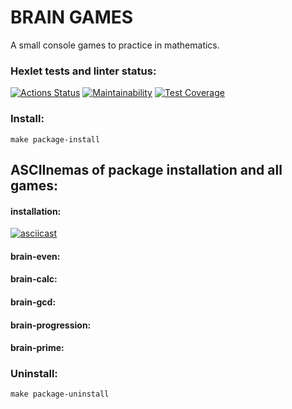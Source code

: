 # BRAIN GAMES
A small console games to practice in mathematics.

### Hexlet tests and linter status:
[![Actions Status](https://github.com/AIGelios/python-project-49/workflows/hexlet-check/badge.svg)](https://github.com/AIGelios/python-project-49/actions)
[![Maintainability](https://api.codeclimate.com/v1/badges/89762316c08d803a8681/maintainability)](https://codeclimate.com/github/AIGelios/python-project-49/maintainability)
[![Test Coverage](https://api.codeclimate.com/v1/badges/89762316c08d803a8681/test_coverage)](https://codeclimate.com/github/AIGelios/python-project-49/test_coverage)

### Install:
```
make package-install
```
## ASCIInemas of package installation and all games:
#### installation:
[![asciicast](https://asciinema.org/a/641320.svg)](https://asciinema.org/a/641320)
#### brain-even:

#### brain-calc:

#### brain-gcd:

#### brain-progression:

#### brain-prime:

### Uninstall:
```
make package-uninstall
```
